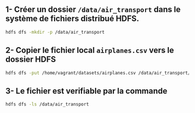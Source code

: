 ## 1- Créer un dossier `/data/air_transport` dans le système de fichiers distribué HDFS.
```bash
hdfs dfs -mkdir -p /data/air_transport
```

## 2- Copier le fichier local `airplanes.csv` vers le dossier HDFS
```bash
hdfs dfs -put /home/vagrant/datasets/airplanes.csv /data/air_transport/
```

## 3- Le fichier est verifiable par la commande
```bash
hdfs dfs -ls /data/air_transport
```
